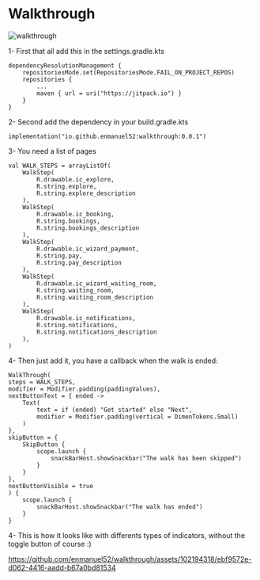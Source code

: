 # Walkthrough

![walkthrough](https://github.com/enmanuel52/walkthrough/assets/102194318/ff2b052d-c6b3-43a9-8665-7f32c296a5a7)

1- First that all add this in the settings.gradle.kts
```
dependencyResolutionManagement {
    repositoriesMode.set(RepositoriesMode.FAIL_ON_PROJECT_REPOS)
    repositories {
        ...
        maven { url = uri("https://jitpack.io") }
    }
}
```

2- Second add the dependency in your build.gradle.kts
```
implementation("io.github.enmanuel52:walkthrough:0.0.1")
```


3- You need a list of pages

```
val WALK_STEPS = arrayListOf(
    WalkStep(
        R.drawable.ic_explore,
        R.string.explore,
        R.string.explore_description
    ),
    WalkStep(
        R.drawable.ic_booking,
        R.string.bookings,
        R.string.bookings_description
    ),
    WalkStep(
        R.drawable.ic_wizard_payment,
        R.string.pay,
        R.string.pay_description
    ),
    WalkStep(
        R.drawable.ic_wizard_waiting_room,
        R.string.waiting_room,
        R.string.waiting_room_description
    ),
    WalkStep(
        R.drawable.ic_notifications,
        R.string.notifications,
        R.string.notifications_description
    ),
)
```

4- Then just add it, you have a callback when the walk is ended:

```
WalkThrough(
steps = WALK_STEPS,
modifier = Modifier.padding(paddingValues),
nextButtonText = { ended ->
    Text(
        text = if (ended) "Get started" else "Next",
        modifier = Modifier.padding(vertical = DimenTokens.Small)
    )
},
skipButton = {
    SkipButton {
        scope.launch {
            snackBarHost.showSnackbar("The walk has been skipped")
        }
    }
},
nextButtonVisible = true
) {
    scope.launch {
        snackBarHost.showSnackbar("The walk has ended")
    }
}
```

4- This is how it looks like with differents types of indicators, without the toggle button of course :)



https://github.com/enmanuel52/walkthrough/assets/102194318/ebf9572e-d062-4416-aadd-b67a0bd81534




